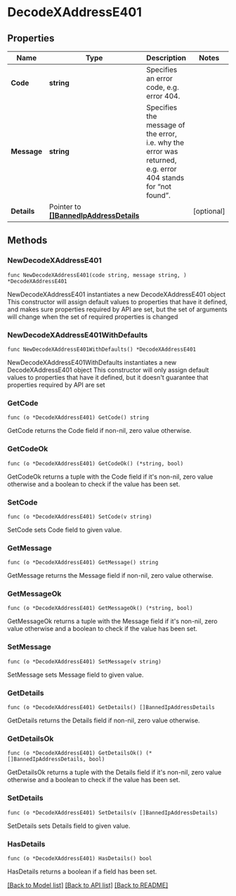 # DecodeXAddressE401

## Properties

Name | Type | Description | Notes
------------ | ------------- | ------------- | -------------
**Code** | **string** | Specifies an error code, e.g. error 404. | 
**Message** | **string** | Specifies the message of the error, i.e. why the error was returned, e.g. error 404 stands for “not found”. | 
**Details** | Pointer to [**[]BannedIpAddressDetails**](BannedIpAddressDetails.md) |  | [optional] 

## Methods

### NewDecodeXAddressE401

`func NewDecodeXAddressE401(code string, message string, ) *DecodeXAddressE401`

NewDecodeXAddressE401 instantiates a new DecodeXAddressE401 object
This constructor will assign default values to properties that have it defined,
and makes sure properties required by API are set, but the set of arguments
will change when the set of required properties is changed

### NewDecodeXAddressE401WithDefaults

`func NewDecodeXAddressE401WithDefaults() *DecodeXAddressE401`

NewDecodeXAddressE401WithDefaults instantiates a new DecodeXAddressE401 object
This constructor will only assign default values to properties that have it defined,
but it doesn't guarantee that properties required by API are set

### GetCode

`func (o *DecodeXAddressE401) GetCode() string`

GetCode returns the Code field if non-nil, zero value otherwise.

### GetCodeOk

`func (o *DecodeXAddressE401) GetCodeOk() (*string, bool)`

GetCodeOk returns a tuple with the Code field if it's non-nil, zero value otherwise
and a boolean to check if the value has been set.

### SetCode

`func (o *DecodeXAddressE401) SetCode(v string)`

SetCode sets Code field to given value.


### GetMessage

`func (o *DecodeXAddressE401) GetMessage() string`

GetMessage returns the Message field if non-nil, zero value otherwise.

### GetMessageOk

`func (o *DecodeXAddressE401) GetMessageOk() (*string, bool)`

GetMessageOk returns a tuple with the Message field if it's non-nil, zero value otherwise
and a boolean to check if the value has been set.

### SetMessage

`func (o *DecodeXAddressE401) SetMessage(v string)`

SetMessage sets Message field to given value.


### GetDetails

`func (o *DecodeXAddressE401) GetDetails() []BannedIpAddressDetails`

GetDetails returns the Details field if non-nil, zero value otherwise.

### GetDetailsOk

`func (o *DecodeXAddressE401) GetDetailsOk() (*[]BannedIpAddressDetails, bool)`

GetDetailsOk returns a tuple with the Details field if it's non-nil, zero value otherwise
and a boolean to check if the value has been set.

### SetDetails

`func (o *DecodeXAddressE401) SetDetails(v []BannedIpAddressDetails)`

SetDetails sets Details field to given value.

### HasDetails

`func (o *DecodeXAddressE401) HasDetails() bool`

HasDetails returns a boolean if a field has been set.


[[Back to Model list]](../README.md#documentation-for-models) [[Back to API list]](../README.md#documentation-for-api-endpoints) [[Back to README]](../README.md)


